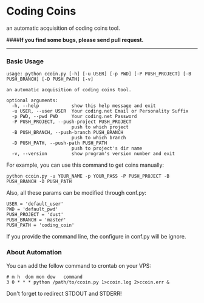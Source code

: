 Coding Coins
===================

an automatic acquisition of coding coins tool.

####**If you find some bugs, please send pull request.**

----------
### Basic Usage
```
usage: python ccoin.py [-h] [-u USER] [-p PWD] [-P PUSH_PROJECT] [-B PUSH_BRANCH] [-D PUSH_PATH] [-v]

an automatic acquisition of coding coins tool.

optional arguments:
  -h, --help            show this help message and exit
  -u USER, --user USER  Your coding.net Email or Personality Suffix
  -p PWD, --pwd PWD     Your coding.net Password
  -P PUSH_PROJECT, --push-project PUSH_PROJECT
                        push to which project
  -B PUSH_BRANCH, --push-branch PUSH_BRANCH
                        push to which branch
  -D PUSH_PATH, --push-path PUSH_PATH
                        push to project's dir name
  -v, --version         show program's version number and exit

```
For example, you can use this command to get coins manually:
```
python ccoin.py -u YOUR_NAME -p YOUR_PASS -P PUSH_PROJECT -B PUSH_BRANCH -D PUSH_PATH
```
Also, all these params can be modified through conf.py:
```
USER = 'default_user'
PWD = 'default_pwd'
PUSH_PROJECT = 'dust'
PUSH_BRANCH = 'master'
PUSH_PATH = 'coding_coin'
```
If you provide the command line, the configure in conf.py will be ignore.

### About Automation
You can add the follow command to crontab on your VPS:
```
# m h  dom mon dow   command
3 0 * * * python /path/to/ccoin.py 1>ccoin.log 2>ccoin.err &
```
Don't forget to redirect STDOUT and STDERR!